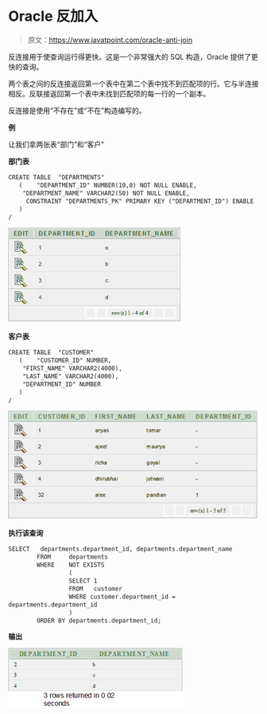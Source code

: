 # Oracle 反加入

> 原文：<https://www.javatpoint.com/oracle-anti-join>

反连接用于使查询运行得更快。这是一个非常强大的 SQL 构造，Oracle 提供了更快的查询。

两个表之间的反连接返回第一个表中在第二个表中找不到匹配项的行。它与半连接相反。反联接返回第一个表中未找到匹配项的每一行的一个副本。

反连接是使用“不存在”或“不在”构造编写的。

**例**

让我们拿两张表“部门”和“客户”

**部门表**

```
CREATE TABLE  "DEPARTMENTS" 
   (	"DEPARTMENT_ID" NUMBER(10,0) NOT NULL ENABLE, 
	"DEPARTMENT_NAME" VARCHAR2(50) NOT NULL ENABLE, 
	 CONSTRAINT "DEPARTMENTS_PK" PRIMARY KEY ("DEPARTMENT_ID") ENABLE
   )
/

```

![Oracle Anti Join](img/ac6ff1712f96477fb6b14132a80b4ed7.png)

**客户表**

```
CREATE TABLE  "CUSTOMER" 
   (	"CUSTOMER_ID" NUMBER, 
	"FIRST_NAME" VARCHAR2(4000), 
	"LAST_NAME" VARCHAR2(4000), 
	"DEPARTMENT_ID" NUMBER
   )
/

```

![Oracle Anti Join 2](img/db899d067f38d1241962a0cea04c94a1.png)

**执行该查询**

```
SELECT   departments.department_id, departments.department_name
        FROM     departments
        WHERE    NOT EXISTS
                 (
                 SELECT 1
                 FROM   customer
                 WHERE customer.department_id = departments.department_id
                 )
        ORDER BY departments.department_id;

```

**输出**

![Oracle Anti Join 3](img/631af2599622bad26023f7dc72551001.png)